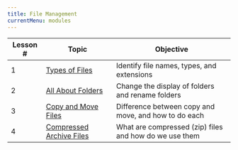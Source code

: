 ```yaml
---
title: File Management
currentMenu: modules
---
```

Lesson # | Topic | Objective
-----|-----|------------------
1 | [Types of Files](1/) | Identify file names, types, and extensions 
2 | [All About Folders](2/) | Change the display of folders and rename folders
3 | [Copy and Move Files](3/) | Difference between copy and move, and how to do each
4 | [Compressed Archive Files](4/) | What are compressed (zip) files and how do we use them